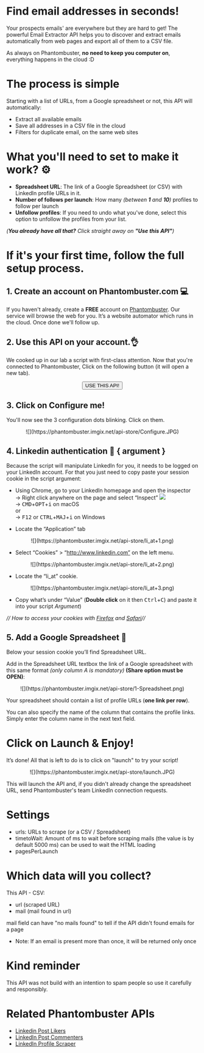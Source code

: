 # Find email addresses in seconds!

Your prospects emails' are everywhere but they are hard to get!
The powerful Email Extractor API helps you to discover and extract emails automatically from web pages and export all of them to a CSV file.

As always on Phantombuster, **no need to keep you computer on**, everything happens in the cloud :D

# The process is simple

Starting with a list of URLs, from a Google spreadsheet or not, this API will automatically:
- Extract all available emails
- Save all addresses in a CSV file in the cloud
- Filters for duplicate email, on the same web sites

# What you'll need to set to make it work? ⚙️

- **Spreadsheet URL**: The link of a Google Spreadsheet (or CSV) with LinkedIn profile URLs in it.
- **Number of follows per launch**: How many _(between **1** and **10**)_ profiles to follow per launch
- **Unfollow profiles**: If you need to undo what you've done, select this option to unfollow the profiles from your list.

_(**You already have all that?** Click straight away on **"Use this API"**)_


# If it's your first time, follow the full setup process.
## 1. Create an account on Phantombuster.com 💻
If you haven't already, create a **FREE** account on [Phantombuster](https://phantombuster.com/register). Our service will browse the web for you. It’s a website automator which runs in the cloud. Once done we'll follow up.


## 2. Use this API on your account.👌
We cooked up in our lab a script with first-class attention.
Now that you're connected to Phantombuster, Click on the following button (it will open a new tab).

<center><button type="button" class="btn btn-warning callToAction" onclick="useThisApi()">USE THIS API!</button></center>


## 3. Click on Configure me!
You'll now see the 3 configuration dots blinking. Click on them.

<center>![](https://phantombuster.imgix.net/api-store/Configure.JPG)</center>


## 4. Linkedin authentication 🔑 { argument }
Because the script will manipulate LinkedIn for you, it needs to be logged on your LinkedIn account. For that you just need to copy paste your session cookie in the script argument:
* Using Chrome, go to your LinkedIn homepage and open the inspector  
→ Right click anywhere on the page and select “Inspect” ![](https://phantombuster.imgix.net/api-store/Inspect+browser.png)  
→ <kbd>CMD</kbd>+<kbd>OPT</kbd>+<kbd>i</kbd> on macOS  
or  
→ <kbd>F12</kbd> or <kbd>CTRL</kbd>+<kbd>MAJ</kbd>+<kbd>i</kbd> on Windows

* Locate the “Application” tab

<center>![](https://phantombuster.imgix.net/api-store/li_at+1.png)</center>

* Select “Cookies” > “http://www.linkedin.com” on the left menu.

<center>![](https://phantombuster.imgix.net/api-store/li_at+2.png)</center>

* Locate the “li_at” cookie.

<center>![](https://phantombuster.imgix.net/api-store/li_at+3.png)</center/>

* Copy what’s under “Value” (**Double click** on it then <kbd>Ctrl</kbd>+<kbd>C</kbd>) and paste it into your script _Argument_)

_// How to access your cookies with <a href="https://developer.mozilla.org/en-US/docs/Tools/Storage_Inspector" target="_blank">Firefox</a> and <a href="https://www.macobserver.com/tmo/article/see_full_cookie_details_in_safari_5.1" target="_blank">Safari</a>//_


## 5. Add a Google Spreadsheet 📑
Below your session cookie you’ll find Spreadsheet URL.

Add in the Spreadsheet URL textbox the link of a Google spreadsheet with this same format _(only column A is mandatory)_ **(Share option must be OPEN)**:
<center>![](https://phantombuster.imgix.net/api-store/1-Spreadsheet.png)</center>

Your spreadsheet should contain a list of profile URLs (**one link per row**).

You can also specify the name of the column that contains the profile links. Simply enter the column name in the next text field.


# Click on Launch & Enjoy!
It’s done! All that is left to do is to click on "launch" to try your script!

<center>![](https://phantombuster.imgix.net/api-store/launch.JPG)</center>

This will launch the API and, if you didn't already change the spreadsheet URL, send Phantombuster's team LinkedIn connection requests.


# Settings

- urls: URLs to scrape (or a CSV / Spreadsheet)
- timetoWait: Amount of ms to wait before scraping mails (the value is by default 5000 ms) can be used to wait the HTML loading
- pagesPerLaunch

# Which data will you collect?

This API - CSV:
  - url (scraped URL)
  - mail (mail found in url)

mail field can have "no mails found" to tell if the API didn't found emails for a page

- Note:
 If an email is present more than once, it will be returned only once

# Kind reminder

This API was not build with an intention to spam people so use it carefully and responsibly.

 # Related Phantombuster APIs
- [Linkedin Post Likers](https://phantombuster.com/api-store/2880/linkedin-post-likers)
- [LinkedIn Post Commenters](https://phantombuster.com/api-store/2823/linkedin-post-commenters)
- [LinkedIn Profile Scraper](https://phantombuster.com/api-store/3112/linkedin-profile-scraper)
